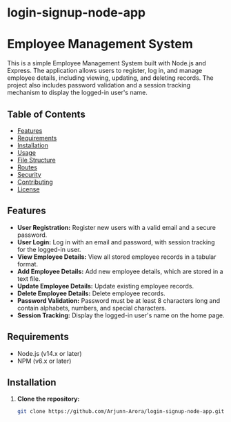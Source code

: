 # login-signup-node-app
# Employee Management System

This is a simple Employee Management System built with Node.js and Express. The application allows users to register, log in, and manage employee details, including viewing, updating, and deleting records. The project also includes password validation and a session tracking mechanism to display the logged-in user's name.

## Table of Contents

- [Features](#features)
- [Requirements](#requirements)
- [Installation](#installation)
- [Usage](#usage)
- [File Structure](#file-structure)
- [Routes](#routes)
- [Security](#security)
- [Contributing](#contributing)
- [License](#license)

## Features

- **User Registration:** Register new users with a valid email and a secure password.
- **User Login:** Log in with an email and password, with session tracking for the logged-in user.
- **View Employee Details:** View all stored employee records in a tabular format.
- **Add Employee Details:** Add new employee details, which are stored in a text file.
- **Update Employee Details:** Update existing employee records.
- **Delete Employee Details:** Delete employee records.
- **Password Validation:** Password must be at least 8 characters long and contain alphabets, numbers, and special characters.
- **Session Tracking:** Display the logged-in user's name on the home page.

## Requirements

- Node.js (v14.x or later)
- NPM (v6.x or later)

## Installation

1. **Clone the repository:**

   ```bash
   git clone https://github.com/Arjunn-Arora/login-signup-node-app.git
   
